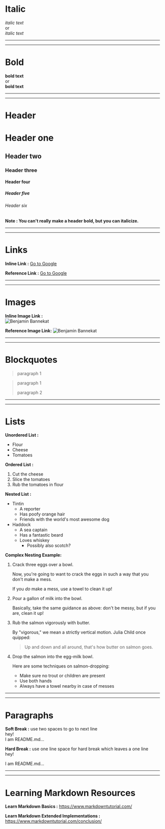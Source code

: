 # Italic
_italic text_  
or  
*italic text*

---
---

# Bold
**bold text**  
or  
__bold text__

---
---
  
# Header
# Header one
## Header two
### Header three
#### Header four
##### Header five
###### Header six

**Note : You can't really make a header bold, but you can italicize.**

---
---

# Links

**Inline Link :** 
[Go to Google](www.google.com)

**Reference Link :** 
[Go to Google][google-link]

[google-link]: www.google.com

---
---

# Images

**Inline Image Link :**  
![Benjamin Bannekat](https://octodex.github.com/images/bannekat.png)

**Reference Image Link:**
![Benjamin Bannekat][benjamin-bannekat]

[benjamin-bannekat]: https://octodex.github.com/images/bannekat.png

---
---

# Blockquotes

> paragraph 1

> paragraph 1
>
> paragraph 2

---
---

# Lists

**Unordered List :**
* Flour
* Cheese
* Tomatoes

**Ordered List :**
1. Cut the cheese
2. Slice the tomatoes
3. Rub the tomatoes in flour

**Nested List :**
* Tintin
  * A reporter
  * Has poofy orange hair
  * Friends with the world's most awesome dog
* Haddock
  * A sea captain
  * Has a fantastic beard
  * Loves whiskey
    * Possibly also scotch?

**Complex Nesting Example:**
1. Crack three eggs over a bowl.

   Now, you're going to want to crack the eggs in such a way that you don't make a mess.

   If you _do_ make a mess, use a towel to clean it up!

2. Pour a gallon of milk into the bowl.

   Basically, take the same guidance as above: don't be messy, but if you are, clean it up!

3. Rub the salmon vigorously with butter.

   By "vigorous," we mean a strictly vertical motion. Julia Child once quipped:
   > Up and down and all around, that's how butter on salmon goes.
4. Drop the salmon into the egg-milk bowl.

   Here are some techniques on salmon-dropping:

   * Make sure no trout or children are present
   * Use both hands
   * Always have a towel nearby in case of messes

---
---

# Paragraphs

**Soft Break :** use two spaces to go to next line  
hey!  
I am README.md...

**Hard Break :** use one line space for hard break which leaves a one line  
hey!

I am README.md...

---
---

# Learning Markdown Resources

**Learn Markdown Basics :**
<https://www.markdowntutorial.com/>

**Learn Markdown Extended Implementations :**
<https://www.markdowntutorial.com/conclusion/>
